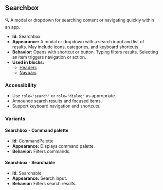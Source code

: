 ## Searchbox
🔍 A modal or dropdown for searching content or navigating quickly within an app.
- **Id:** Searchbox
- **Appearance:** A modal or dropdown with a search input and list of results. May include icons, categories, and keyboard shortcuts.
- **Behavior:** Opens with shortcut or button. Typing filters results. Selecting an item triggers navigation or action.
- **Used in blocks:**
  - [Headers](../blocks/Headers.md)
  - [Navbars](../blocks/Navbars.md)
### Accessibility
- Use `role="search"` or `role="dialog"` as appropriate.
- Announce search results and focused items.
- Support keyboard navigation and shortcuts.

### Variants
#### Searchbox - **Command palette**
- **Id:** CommandPalette
- **Appearance:** Displays command palette.
- **Behavior:** Filters commands.
#### Searchbox - **Searchable**
- **Id:** Searchable
- **Appearance:** Search input.
- **Behavior:** Filters search results.
